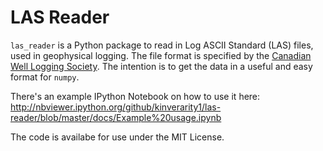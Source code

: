 LAS Reader
==========

``las_reader`` is a Python package to read in Log ASCII Standard (LAS) files, used in geophysical 
logging. The file format is specified by the 
[Canadian Well Logging Society](http://cwls.org/las_info.php). The intention is to get the data in a useful and easy format for ``numpy``.

There's an example IPython Notebook on how to use it here: 
http://nbviewer.ipython.org/github/kinverarity1/las-reader/blob/master/docs/Example%20usage.ipynb

The code is availabe for use under the MIT License.
